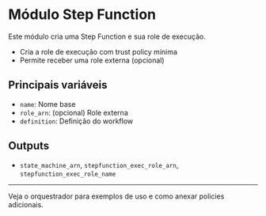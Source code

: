 # Módulo Step Function

Este módulo cria uma Step Function e sua role de execução.

- Cria a role de execução com trust policy mínima
- Permite receber uma role externa (opcional)

## Principais variáveis
- `name`: Nome base
- `role_arn`: (opcional) Role externa
- `definition`: Definição do workflow

## Outputs
- `state_machine_arn`, `stepfunction_exec_role_arn`, `stepfunction_exec_role_name`

---

Veja o orquestrador para exemplos de uso e como anexar policies adicionais.
